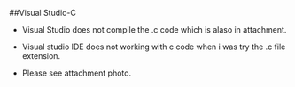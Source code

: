 ##Visual Studio-C

- Visual Studio does not compile the .c code which is alaso in attachment. 

- Visual studio IDE does not working with c code when i was try the .c file extension.

- Please see attachment photo.
